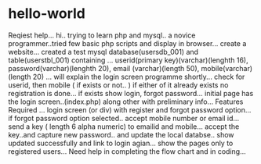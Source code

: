 # hello-world
Reqiest help...
hi.. trying to learn php and mysql.. a novice programmer..tried few basic php scripts and display in browser...
create a website...
created a test mysql database(usersdb_001)  and table(userstbl_001) containing ...
userid(primary key)(varchar)(lenghth 16), password(varchar)(lenghth 20), email (varchar)(length 50), mobile(varchar)(length 20) ...
will explain the login screen programme shortly...
check for userid, then mobile ( if exists or not.. ) if either of it already exists no registration is done...
if exists show login, forgot password...
initial page has the login screen..(index.php) along other with preliminary info...
Features Required ...
login screen (or div) with register and forgot password option...
if forgot password option selected.. accept mobile number or email id... send a key ( length 6 alpha numeric) to emailid and mobile...
accept the key..and capture new password.. and update the local databse.. show updated successfully and link to login agian...
show the pages only to registered users...
Need help in completing the flow chart  and in coding...
